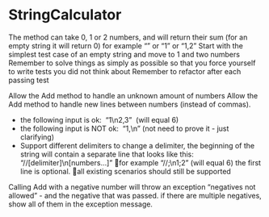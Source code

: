 StringCalculator
================

The method can take  0, 1 or 2 numbers, and will return their sum 
(for an empty string it will return 0) for example “” or “1” or “1,2”
Start with the simplest test case of an empty string and move to 1 and two numbers
Remember to solve things as simply as possible so that you force yourself to write tests you did not think about
Remember to refactor after each passing test

Allow the Add method to handle an unknown amount of numbers
Allow the Add method to handle new lines between numbers (instead of commas).
  - the following input is ok:  “1\n2,3”  (will equal 6)
  - the following input is NOT ok:  “1,\n” (not need to prove it - just clarifying)
  - Support different delimiters to change a delimiter, the beginning of the string will contain a separate line that looks like this:   “//[delimiter]\n[numbers…]” for example “//;\n1;2” (will equal 6)   the first line is optional. all existing scenarios should still be supported

Calling Add with a negative number will throw an exception “negatives not allowed” - and the negative that was passed. if there are multiple negatives, 
show all of them in the exception message.
